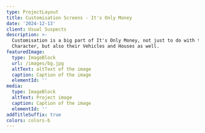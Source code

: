 ```yaml
---
type: ProjectLayout
title: Customisation Screens - It's Only Money
date: '2024-12-13'
client: Usual Suspects
description: >-
  Customisation is a big part of It's Only Money, not just to do with the
  Character, but also their Vehicles and Houses as well.
featuredImage:
  type: ImageBlock
  url: /images/bg.jpg
  altText: altText of the image
  caption: Caption of the image
  elementId: ''
media:
  type: ImageBlock
  altText: Project image
  caption: Caption of the image
  elementId: ''
addTitleSuffix: true
colors: colors-b
---
```

